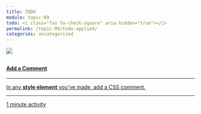 ```yaml
---
title: TODO
module: topic-09
todo: <i class="fas fa-check-square" aria-hidden="true"></i>
permalink: /topic-09/todo-applied/
categories: uncategorized
---
```


<div class="row text-center">
  <div class="col-lg-4">
    <div class="bs-component">
      <div class="list-group">
        <a href="{{ site.url }}/topic-09/css-comments/" target="_blank" class="list-group-item">
          <img src="../img/hw-icon-edit-file.svg" style="max-height: 100px; margin: auto; margin-bottom: 10px;" />
          <h4 class="list-group-item-heading">Add a Comment</h4>
          <hr>
          <p class="list-group-item-text">In any <b>style element</b> you've made, add a CSS comment.</p>
          <hr>
          <p class="list-group-item-text"><i class="fa fa-clock-o" aria-hidden="true"></i> 1 minute activity</p>
        </a>
      </div>
    </div>
  </div>
</div>
